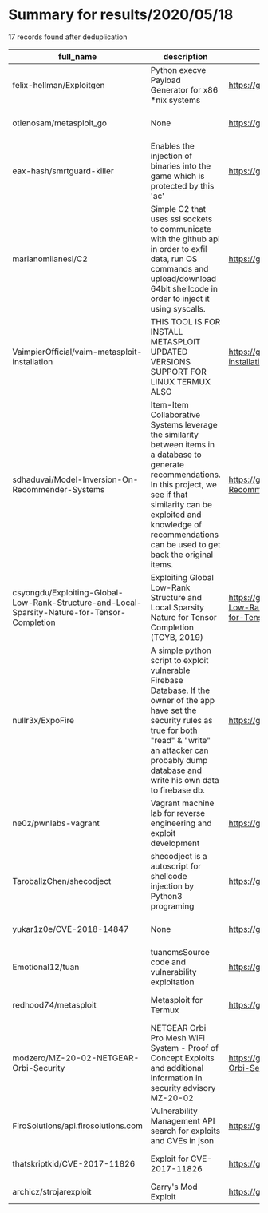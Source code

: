 
# Summary for results/2020/05/18
    
17 records found after deduplication

| full_name | description | html_url | matched_list | matched_count | pushed_at | size | stargazers_count | language | forks_count | vul_ids |
|-----------------------------------------------------------------------------------------------|-----------------------------------------------------------------------------------------------------------------------------------------------------------------------------------------------------------------------------------------------------------|------------------------------------------------------------------------------------------------------------------|----------------------------------|-----------------|---------------------------|--------|--------------------|------------------|---------------|--------------------|
| felix-hellman/Exploitgen | Python execve Payload Generator for x86 *nix systems | https://github.com/felix-hellman/Exploitgen | ['exploit'] | 1 | 2020-05-18 15:42:53+00:00 | 6 | 0 | Python | 1 | [] |
| otienosam/metasploit_go | None | https://github.com/otienosam/metasploit_go | ['metasploit module OR payload'] | 1 | 2020-05-18 01:20:30+00:00 | 1 | 1 | Go | 1 | [] |
| eax-hash/smrtguard-killer | Enables the injection of binaries into the game which is protected by this 'ac' | https://github.com/eax-hash/smrtguard-killer | ['exploit'] | 1 | 2020-05-18 21:28:01+00:00 | 4 | 9 | C | 9 | [] |
| marianomilanesi/C2 | Simple C2 that uses ssl sockets to communicate with the github api in order to exfil data, run OS commands and upload/download 64bit shellcode in order to inject it using syscalls. | https://github.com/marianomilanesi/C2 | ['shellcode'] | 1 | 2020-05-18 19:55:20+00:00 | 0 | 2 | | 0 | [] |
| VaimpierOfficial/vaim-metasploit-installation | THIS TOOL IS FOR INSTALL METASPLOIT UPDATED VERSIONS SUPPORT FOR LINUX TERMUX ALSO | https://github.com/VaimpierOfficial/vaim-metasploit-installation | ['metasploit module OR payload'] | 1 | 2020-05-18 19:12:23+00:00 | 5 | 2 | Shell | 1 | [] |
| sdhaduvai/Model-Inversion-On-Recommender-Systems | Item-Item Collaborative Systems leverage the similarity between items in a database to generate recommendations. In this project, we see if that similarity can be exploited and knowledge of recommendations can be used to get back the original items. | https://github.com/sdhaduvai/Model-Inversion-On-Recommender-Systems | ['exploit'] | 1 | 2020-05-18 15:40:52+00:00 | 23765 | 1 | Jupyter Notebook | 0 | [] |
| csyongdu/Exploiting-Global-Low-Rank-Structure-and-Local-Sparsity-Nature-for-Tensor-Completion | Exploiting Global Low-Rank Structure and Local Sparsity Nature for Tensor Completion (TCYB, 2019) | https://github.com/csyongdu/Exploiting-Global-Low-Rank-Structure-and-Local-Sparsity-Nature-for-Tensor-Completion | ['exploit'] | 1 | 2020-05-18 13:25:28+00:00 | 488770 | 1 | MATLAB | 3 | [] |
| nullr3x/ExpoFire | A simple python script to exploit vulnerable Firebase Database. If the owner of the app have set the security rules as true for both "read" & "write" an attacker can probably dump database and write his own data to firebase db. | https://github.com/nullr3x/ExpoFire | ['exploit'] | 1 | 2020-05-18 20:04:07+00:00 | 85 | 10 | Python | 0 | [] |
| ne0z/pwnlabs-vagrant | Vagrant machine lab for reverse engineering and exploit development | https://github.com/ne0z/pwnlabs-vagrant | ['exploit'] | 1 | 2020-05-18 18:58:40+00:00 | 10 | 0 | Ruby | 0 | [] |
| TaroballzChen/shecodject | shecodject is a autoscript for shellcode injection by Python3 programing | https://github.com/TaroballzChen/shecodject | ['shellcode'] | 1 | 2020-05-18 18:59:10+00:00 | 23855 | 111 | Python | 24 | [] |
| yukar1z0e/CVE-2018-14847 | None | https://github.com/yukar1z0e/CVE-2018-14847 | ['cve-2'] | 1 | 2020-05-18 07:47:58+00:00 | 13 | 0 | Python | 2 | ['CVE-2018-14847'] |
| Emotional12/tuan | tuancmsSource code and vulnerability exploitation | https://github.com/Emotional12/tuan | ['exploit'] | 1 | 2020-05-18 03:28:39+00:00 | 14648 | 0 | | 0 | [] |
| redhood74/metasploit | Metasploit for Termux | https://github.com/redhood74/metasploit | ['metasploit module OR payload'] | 1 | 2020-05-18 07:26:13+00:00 | 3 | 0 | Shell | 0 | [] |
| modzero/MZ-20-02-NETGEAR-Orbi-Security | NETGEAR Orbi Pro Mesh WiFi System - Proof of Concept Exploits and additional information in security advisory MZ-20-02 | https://github.com/modzero/MZ-20-02-NETGEAR-Orbi-Security | ['exploit'] | 1 | 2020-05-18 13:05:21+00:00 | 11 | 3 | Python | 0 | [] |
| FiroSolutions/api.firosolutions.com | Vulnerability Management API search for exploits and CVEs in json | https://github.com/FiroSolutions/api.firosolutions.com | ['exploit'] | 1 | 2020-05-18 10:38:36+00:00 | 20 | 3 | Python | 1 | [] |
| thatskriptkid/CVE-2017-11826 | Exploit for CVE-2017-11826 | https://github.com/thatskriptkid/CVE-2017-11826 | ['cve-2', 'exploit'] | 2 | 2020-05-18 20:53:40+00:00 | 69 | 8 | Python | 6 | ['CVE-2017-11826'] |
| archicz/strojarexploit | Garry's Mod Exploit | https://github.com/archicz/strojarexploit | ['exploit'] | 1 | 2020-05-18 23:14:31+00:00 | 521 | 4 | C++ | 2 | [] |
